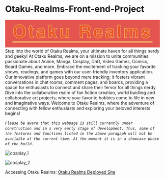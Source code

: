 # Otaku-Realms-Front-end-Project
![Otaku_Realms_Title_Card](/Project-Imgs/Otaku_Realms_Title_Card.png)
Step into the world of Otaku Realms, your ultimate haven for all things nerdy and geeky! At Otaku Realms, we are on a mission to unite communities passionate about Anime, Manga, Cosplay, DnD, Video Games, Comics, Board Games, and more. Embrace the excitement of tracking your favorite shows, readings, and games with our user-friendly inventory application. Our innovative platform goes beyond mere tracking; it fosters vibrant conversations in chat rooms, comment pages, and boards, providing a space for enthusiasts to connect and share their fervor for all things nerdy. Dive into the collaborative realm of fan fiction creation, world buidling and collaborative art projects; where your favorite hobbies come to life in new and imaginative ways. Welcome to Otaku Realms, where the adventure of connecting with fellow enthusiasts and exploring your beloved interests begins!

*`Please be aware that this webpage is still currently under construction and in a very early stage of development. Thus, some of the features and functions listed in the above paragaph will not be available at the current time. At the moment it is in a showcase phase of the build.`*

![cosplay_1](https://images.pexels.com/photos/13438266/pexels-photo-13438266.jpeg)

![cosplay_2](https://images.pexels.com/photos/19084402/pexels-photo-19084402/free-photo-of-portrait-of-woman-in-anime-costume.jpeg?auto=compress&cs=tinysrgb&w=1260&h=750&dpr=1)

Accessing Otaku Realms: [Otaku Realms Deployed Site](https://gyancarlospinto.github.io/Otaku-Realms-Front-end-Portfolio-Project/)